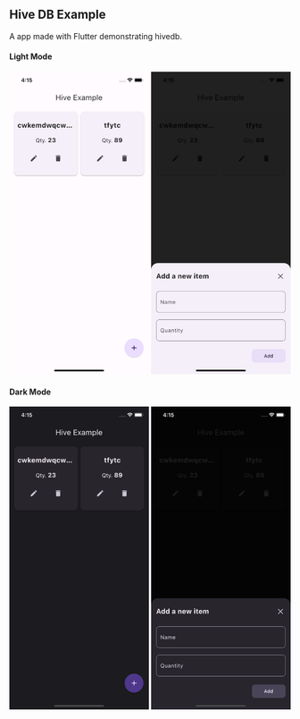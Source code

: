 ## Hive DB Example

A app made with Flutter demonstrating hivedb.

#### Light Mode

<img src='screenshots/1.png' width=250 />  <img src='screenshots/2.png' width=250/>

#### Dark Mode

<img src='screenshots/3.png' width=250 />  <img src='screenshots/4.png' width=250/>
